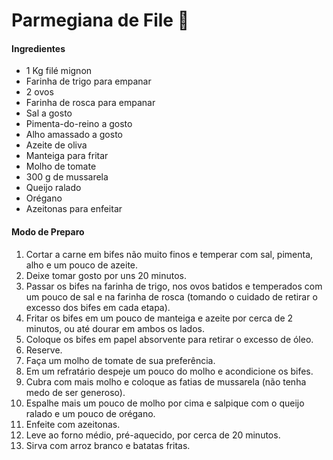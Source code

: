 #	Parmegiana de File :ox:

#### Ingredientes

- 1 Kg filé mignon
- Farinha de trigo para empanar
- 2 ovos
- Farinha de rosca para empanar
- Sal a gosto
- Pimenta-do-reino a gosto
- Alho amassado a gosto
- Azeite de oliva
- Manteiga para fritar
- Molho de tomate
- 300 g de mussarela
- Queijo ralado
- Orégano
- Azeitonas para enfeitar

#### Modo de Preparo

1. Cortar a carne em bifes não muito finos e temperar com sal, pimenta, alho e um pouco de azeite.
2. Deixe tomar gosto por uns 20 minutos.
3. Passar os bifes na farinha de trigo, nos ovos batidos e temperados com um pouco de sal e na farinha de rosca (tomando o cuidado de retirar o excesso dos bifes em cada etapa).
4. Fritar os bifes em um pouco de manteiga e azeite por cerca de 2 minutos, ou até dourar em ambos os lados.
5. Coloque os bifes em papel absorvente para retirar o excesso de óleo.
6. Reserve.
7. Faça um molho de tomate de sua preferência.
8. Em um refratário despeje um pouco do molho e acondicione os bifes.
9. Cubra com mais molho e coloque as fatias de mussarela (não tenha medo de ser generoso).
10. Espalhe mais um pouco de molho por cima e salpique com o queijo ralado e um pouco de orégano.
11. Enfeite com azeitonas.
12. Leve ao forno médio, pré-aquecido, por cerca de 20 minutos.
13. Sirva com arroz branco e batatas fritas.